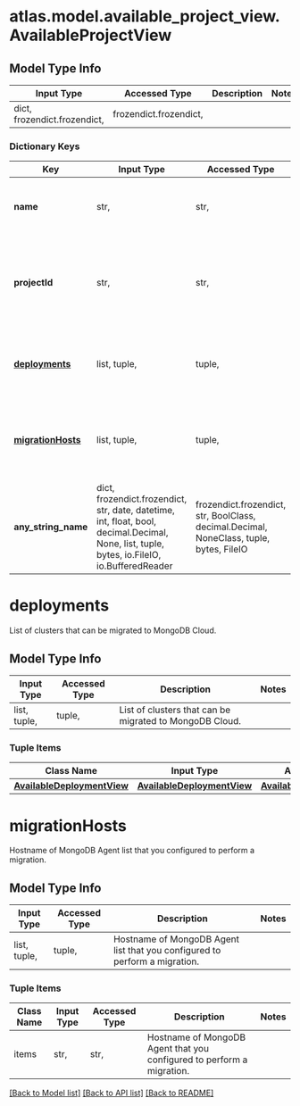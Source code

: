 # atlas.model.available_project_view.AvailableProjectView

## Model Type Info
Input Type | Accessed Type | Description | Notes
------------ | ------------- | ------------- | -------------
dict, frozendict.frozendict,  | frozendict.frozendict,  |  | 

### Dictionary Keys
Key | Input Type | Accessed Type | Description | Notes
------------ | ------------- | ------------- | ------------- | -------------
**name** | str,  | str,  | Human-readable label that identifies this project. | 
**projectId** | str,  | str,  | Unique 24-hexadecimal digit string that identifies the project to be migrated. | 
**[deployments](#deployments)** | list, tuple,  | tuple,  | List of clusters that can be migrated to MongoDB Cloud. | [optional] 
**[migrationHosts](#migrationHosts)** | list, tuple,  | tuple,  | Hostname of MongoDB Agent list that you configured to perform a migration. | [optional] 
**any_string_name** | dict, frozendict.frozendict, str, date, datetime, int, float, bool, decimal.Decimal, None, list, tuple, bytes, io.FileIO, io.BufferedReader | frozendict.frozendict, str, BoolClass, decimal.Decimal, NoneClass, tuple, bytes, FileIO | any string name can be used but the value must be the correct type | [optional]

# deployments

List of clusters that can be migrated to MongoDB Cloud.

## Model Type Info
Input Type | Accessed Type | Description | Notes
------------ | ------------- | ------------- | -------------
list, tuple,  | tuple,  | List of clusters that can be migrated to MongoDB Cloud. | 

### Tuple Items
Class Name | Input Type | Accessed Type | Description | Notes
------------- | ------------- | ------------- | ------------- | -------------
[**AvailableDeploymentView**](AvailableDeploymentView.md) | [**AvailableDeploymentView**](AvailableDeploymentView.md) | [**AvailableDeploymentView**](AvailableDeploymentView.md) |  | 

# migrationHosts

Hostname of MongoDB Agent list that you configured to perform a migration.

## Model Type Info
Input Type | Accessed Type | Description | Notes
------------ | ------------- | ------------- | -------------
list, tuple,  | tuple,  | Hostname of MongoDB Agent list that you configured to perform a migration. | 

### Tuple Items
Class Name | Input Type | Accessed Type | Description | Notes
------------- | ------------- | ------------- | ------------- | -------------
items | str,  | str,  | Hostname of MongoDB Agent that you configured to perform a migration. | 

[[Back to Model list]](../../README.md#documentation-for-models) [[Back to API list]](../../README.md#documentation-for-api-endpoints) [[Back to README]](../../README.md)

